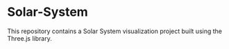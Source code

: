 # Solar-System
This repository contains a Solar System visualization project built using the Three.js library.
